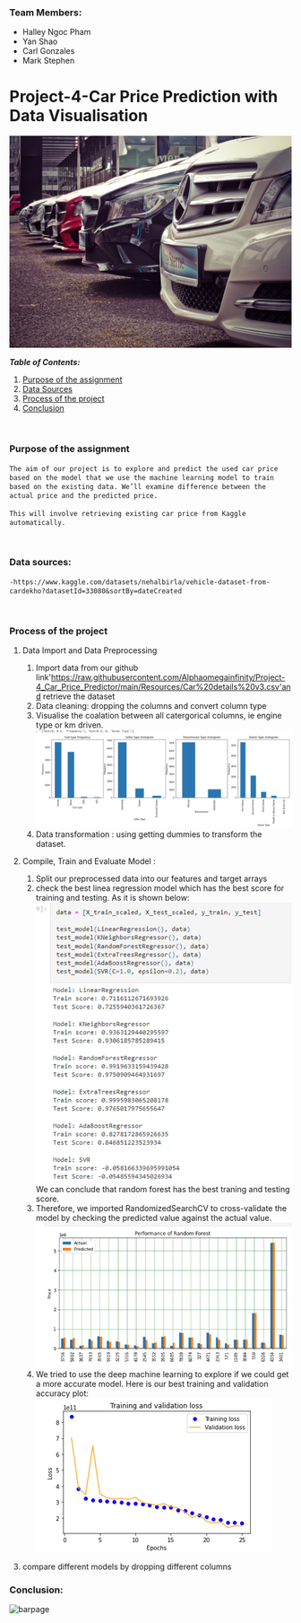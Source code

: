 ### Team Members:

- Halley Ngoc Pham
- Yan Shao
- Carl Gonzales
- Mark Stephen

# Project-4-Car Price Prediction with Data Visualisation

![car](./image/car.jpg)

**_Table of Contents:_**

1. [Purpose of the assignment](#purpose-of-the-assignment)
1. [Data Sources](#data-sources)
1. [Process of the project](#process-of-the-project)
1. [Conclusion](#conclusion)

</br>

### Purpose of the assignment

    The aim of our project is to explore and predict the used car price based on the model that we use the machine learning model to train based on the existing data. We’ll examine difference between the actual price and the predicted price.

    This will involve retrieving existing car price from Kaggle
    automatically.

</br>

### Data sources:

    -https://www.kaggle.com/datasets/nehalbirla/vehicle-dataset-from-cardekho?datasetId=33080&sortBy=dateCreated

</br>

### **Process of the project**

1. Data Import and Data Preprocessing

   1. Import data from our github link'https://raw.githubusercontent.com/Alphaomegainfinity/Project-4_Car_Price_Predictor/main/Resources/Car%20details%20v3.csv'and retrieve the dataset
   1. Data cleaning: dropping the columns and convert column type
   1. Visualise the coalation between all catergorical columns, ie
      engine type or km driven.
      ![v1](./image/visualisation1.png)
   1. Data transformation : using getting dummies to transform the dataset.

1. Compile, Train and Evaluate Model :

   1. Split our preprocessed data into our features and target arrays
   1. check the best linea regression model which has the best score for training and testing. As it is shown below:
      ![v2](./image/visualisation2.png)
      We can conclude that random forest has the best traning and testing score.
   1. Therefore, we imported RandomizedSearchCV to cross-validate the model by checking the predicted value against the actual value.
      ![v3](./image/visualisation3.png)
   1. We tried to use the deep machine learning to explore if we could get a more accurate model.
      Here is our best training and validation accuracy plot:
      ![v4](./image/visualisation4.png)

1. compare different models by dropping different columns

### Conclusion:

![barpage](./image/barchart.png)
